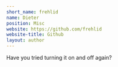 ```yaml
---
short_name: frehlid
name: Dieter
position: Misc
website: https://github.com/frehlid
website-title: Github
layout: author
---
```

Have you tried turning it on and off again?